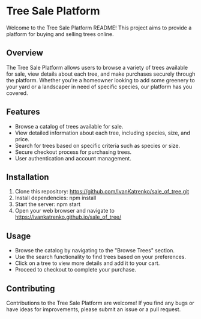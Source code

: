 # Tree Sale Platform

Welcome to the Tree Sale Platform README! This project aims to provide a platform for buying and selling trees online.

## Overview

The Tree Sale Platform allows users to browse a variety of trees available for sale, view details about each tree, and make purchases securely through the platform. Whether you're a homeowner looking to add some greenery to your yard or a landscaper in need of specific species, our platform has you covered.

## Features

- Browse a catalog of trees available for sale.
- View detailed information about each tree, including species, size, and price.
- Search for trees based on specific criteria such as species or size.
- Secure checkout process for purchasing trees.
- User authentication and account management.

## Installation

1. Clone this repository:
   https://github.com/IvanKatrenko/sale_of_tree.git
2. Install dependencies:
   npm install
3. Start the server:
   npm start
4. Open your web browser and navigate to
   https://ivankatrenko.github.io/sale_of_tree/
## Usage

- Browse the catalog by navigating to the "Browse Trees" section.
- Use the search functionality to find trees based on your preferences.
- Click on a tree to view more details and add it to your cart.
- Proceed to checkout to complete your purchase.

## Contributing

Contributions to the Tree Sale Platform are welcome! If you find any bugs or have ideas for improvements, please submit an issue or a pull request.
     
